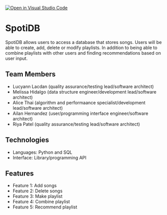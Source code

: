 [![Open in Visual Studio Code](https://classroom.github.com/assets/open-in-vscode-718a45dd9cf7e7f842a935f5ebbe5719a5e09af4491e668f4dbf3b35d5cca122.svg)](https://classroom.github.com/online_ide?assignment_repo_id=10830803&assignment_repo_type=AssignmentRepo)
# SpotiDB
SpotiDB allows users to access a database that stores songs. Users will be able to create, add, delete or modify playlists. In addition to being able to combine playlists with other users and finding recommendations based on user input. 

## Team Members
* Lucyann Lacdan (quality assurance/testing lead/software architect)
* Melissa Hidalgo (data structure engineer/development lead/software architect)
* Alice Thai (algorithm and performaance specialist/development lead/software architect)
* Ailan Hernandez (user/programming interface engineer/software architect)
* Riya Patel (quality assurance/testing lead/software architect)

## Technologies
* Languages: Python and SQL
* Interface: Library/programming API

## Features
* Feature 1: Add songs
* Feature 2: Delete songs
* Feature 3: Make playlist
* Feature 4: Combine playlist
* Feature 5: Recommend playlist
